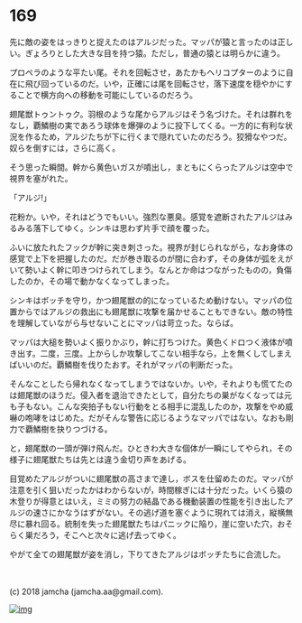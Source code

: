 # 169

先に敵の姿をはっきりと捉えたのはアルジだった。マッパが猿と言ったのは正しい。ぎょろりとした大きな目を持つ猿。ただし，普通の猿とは明らかに違う。  

プロペラのような平たい尾。それを回転させ，あたかもヘリコプターのように自在に飛び回っているのだ。いや，正確には尾を回転させ，落下速度を穏やかにすることで横方向への移動を可能にしているのだろう。  

翅尾獣トゥントゥク。羽根のような尾からアルジはそう名づけた。それは群れをなし，覇鱗樹の実であろう球体を爆弾のように投下してくる。一方的に有利な状況を作るため，アルジたちが下に行くまで隠れていたのだろう。狡猾なやつだ。奴らを倒すには，さらに高く。  

そう思った瞬間。幹から黄色いガスが噴出し，まともにくらったアルジは空中で視界を塞がれた。  

「アルジ!」  

花粉か。いや，それはどうでもいい。強烈な悪臭。感覚を遮断されたアルジはみるみる落下してゆく。シンキは思わず片手で顔を覆った。  

ふいに放たれたフックが幹に突き刺さった。視界が封じられながら，なお身体の感覚で上下を把握したのだ。だが巻き取るのが間に合わず，その身体が弧をえがいて勢いよく幹に叩きつけられてしまう。なんとか命はつながったものの，負傷したのか，その場で動かなくなってしまった。  

シンキはボッチを守り，かつ翅尾獣の的になっているため動けない。マッパの位置からではアルジの救出にも翅尾獣に攻撃を届かせることもできない。敵の特性を理解していながら与せないことにマッパは苛立った。ならば。  

マッパは大槌を勢いよく振りかぶり，幹に打ちつけた。黄色くドロつく液体が噴き出す。二度，三度。上からしか攻撃してこない相手なら，上を無くしてしまえばいいのだ。覇鱗樹を伐りたおす。それがマッパの判断だった。  

そんなことしたら帰れなくなってしまうではないか。いや，それよりも慌てたのは翅尾獣のほうだ。侵入者を退治できたとして，自分たちの巣がなくなっては元も子もない。こんな突拍子もない行動をとる相手に混乱したのか，攻撃をやめ威嚇の咆哮をはじめた。だがそんな警告に応じるようなマッパではない。なおも剛力で覇鱗樹を抉りつづける。  

と，翅尾獣の一頭が弾け飛んだ。ひときわ大きな個体が一瞬にしてやられ，その様子に翅尾獣たちは先とは違う金切り声をあげる。  

目覚めたアルジがついに翅尾獣の高さまで達し，ボスを仕留めたのだ。マッパが注意を引く狙いだったかはわからないが，時間稼ぎには十分だった。いくら猿の木登りが得意とはいえ，ミミの努力の結晶である機動装置の性能を引き出したアルジの速さにかなうはずがない。その逃げ道を塞ぐように現れては消え，縦横無尽に暴れ回る。統制を失った翅尾獣たちはパニックに陥り，崖に空いた穴，おそらく巣だろう，そこへと次々に逃げ去ってゆく。  

やがて全ての翅尾獣が姿を消し，下りてきたアルジはボッチたちに合流した。  

<br>  
<br>  
(c) 2018 jamcha (jamcha.aa@gmail.com).  

[![img](http://i.creativecommons.org/l/by-nc-sa/4.0/88x31.png)](http://creativecommons.org/licenses/by-nc-sa/4.0/deed)
